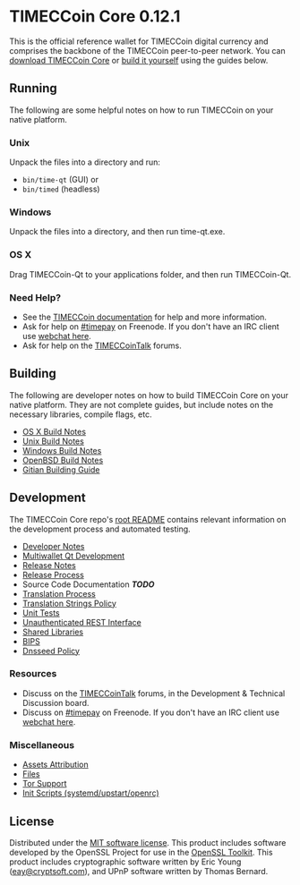 TIMECCoin Core 0.12.1
=====================

This is the official reference wallet for TIMECCoin digital currency and comprises the backbone of the TIMECCoin peer-to-peer network. You can [download TIMECCoin Core](https://www.time.org/downloads/) or [build it yourself](#building) using the guides below.

Running
---------------------
The following are some helpful notes on how to run TIMECCoin on your native platform.

### Unix

Unpack the files into a directory and run:

- `bin/time-qt` (GUI) or
- `bin/timed` (headless)

### Windows

Unpack the files into a directory, and then run time-qt.exe.

### OS X

Drag TIMECCoin-Qt to your applications folder, and then run TIMECCoin-Qt.

### Need Help?

* See the [TIMECCoin documentation](https://timepay.atlassian.net/wiki/display/DOC)
for help and more information.
* Ask for help on [#timepay](http://webchat.freenode.net?channels=timepay) on Freenode. If you don't have an IRC client use [webchat here](http://webchat.freenode.net?channels=timepay).
* Ask for help on the [TIMECCoinTalk](https://timetalk.org/) forums.

Building
---------------------
The following are developer notes on how to build TIMECCoin Core on your native platform. They are not complete guides, but include notes on the necessary libraries, compile flags, etc.

- [OS X Build Notes](build-osx.md)
- [Unix Build Notes](build-unix.md)
- [Windows Build Notes](build-windows.md)
- [OpenBSD Build Notes](build-openbsd.md)
- [Gitian Building Guide](gitian-building.md)

Development
---------------------
The TIMECCoin Core repo's [root README](/README.md) contains relevant information on the development process and automated testing.

- [Developer Notes](developer-notes.md)
- [Multiwallet Qt Development](multiwallet-qt.md)
- [Release Notes](release-notes.md)
- [Release Process](release-process.md)
- Source Code Documentation ***TODO***
- [Translation Process](translation_process.md)
- [Translation Strings Policy](translation_strings_policy.md)
- [Unit Tests](unit-tests.md)
- [Unauthenticated REST Interface](REST-interface.md)
- [Shared Libraries](shared-libraries.md)
- [BIPS](bips.md)
- [Dnsseed Policy](dnsseed-policy.md)

### Resources
* Discuss on the [TIMECCoinTalk](https://timetalk.org/) forums, in the Development & Technical Discussion board.
* Discuss on [#timepay](http://webchat.freenode.net/?channels=timepay) on Freenode. If you don't have an IRC client use [webchat here](http://webchat.freenode.net/?channels=timepay).

### Miscellaneous
- [Assets Attribution](assets-attribution.md)
- [Files](files.md)
- [Tor Support](tor.md)
- [Init Scripts (systemd/upstart/openrc)](init.md)

License
---------------------
Distributed under the [MIT software license](http://www.opensource.org/licenses/mit-license.php).
This product includes software developed by the OpenSSL Project for use in the [OpenSSL Toolkit](https://www.openssl.org/). This product includes
cryptographic software written by Eric Young ([eay@cryptsoft.com](mailto:eay@cryptsoft.com)), and UPnP software written by Thomas Bernard.
